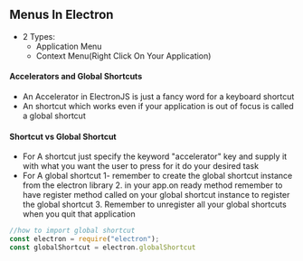 ## Menus In Electron
- 2 Types:
    - Application Menu
    - Context Menu(Right Click On Your Application)

#### Accelerators and Global Shortcuts
- An Accelerator in ElectronJS is just a fancy word for a keyboard shortcut
- An shortcut which works even if your application is out of focus is called a global shortcut


#### Shortcut vs Global Shortcut
- For A shortcut just specify the keyword "accelerator" key and supply it with what you want the user to press for it do your desired task
- For A global shortcut
        1- remember to create the global shortcut instance from the electron library
        2. in your app.on ready method remember to have register method called on your global shortcut instance to register the global shortcut
        3. Remember to unregister all your global shortcuts when you quit that application


```js
//how to import global shortcut
const electron = require("electron");
const globalShortcut = electron.globalShortcut
```
